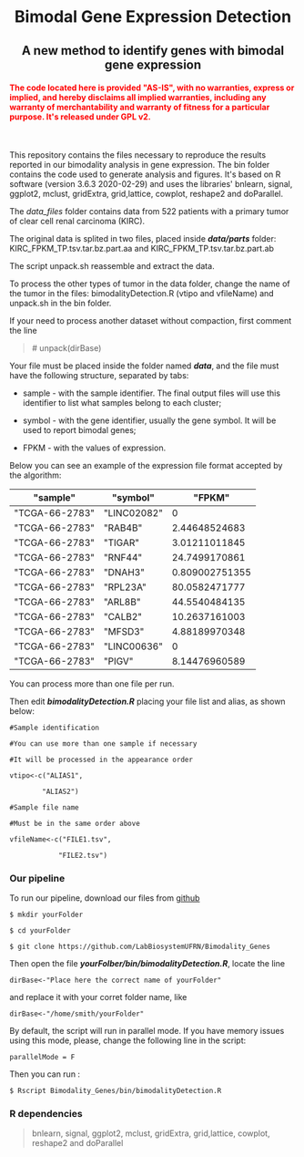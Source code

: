 # <center> Bimodal Gene Expression Detection</center>
## <center> A new method to identify genes with bimodal gene expression</center>

####  <span style="color:red">The code located here is provided "AS-IS", with no warranties, express or implied, and hereby disclaims all implied warranties, including any warranty of merchantability and warranty of fitness for a particular purpose. It's released under GPL v2.</span> </center>
<br>

This repository contains the files necessary to reproduce the results reported in our bimodality analysis in gene expression. The bin folder contains the code used to generate analysis and figures. It's based on R software (version 3.6.3 2020-02-29) and uses the libraries' bnlearn, signal, ggplot2, mclust, gridExtra, grid,lattice, cowplot, reshape2 and doParallel.

The *data_files*  folder contains data from 522 patients with a primary tumor of clear cell renal carcinoma (KIRC).

The original data is splited in two files, placed inside **_data/parts_** folder: KIRC_FPKM_TP.tsv.tar.bz.part.aa and KIRC_FPKM_TP.tsv.tar.bz.part.ab

The script unpack.sh reassemble and extract the data. 

To process the other types of tumor in the data folder, change the name of the tumor in the files: bimodalityDetection.R (vtipo and vfileName) and unpack.sh in the bin folder.

If your need to process another dataset without compaction, first comment the line

> \# unpack(dirBase)

Your file must be placed inside the folder named **_data_**, and the file must have the following structure, separated by tabs:

* sample - with the sample identifier. The final output files will use this identifier to list what samples belong to each cluster;

* symbol - with the gene identifier, usually the gene symbol. It will be used to report bimodal genes;

* FPKM - with the values ​​of expression.

Below you can see an example of the expression file format accepted by the algorithm:

"sample"	|	"symbol"	|	"FPKM"
--------	|	--------	|	--------
"TCGA-66-2783"	|	"LINC02082"	|	0
"TCGA-66-2783"	|	"RAB4B"	|	2.44648524683
"TCGA-66-2783"	|	"TIGAR"	|	3.01211011845
"TCGA-66-2783"	|	"RNF44"	|	24.7499170861
"TCGA-66-2783"	|	"DNAH3"	|	0.809002751355
"TCGA-66-2783"	|	"RPL23A"	|	80.0582471777
"TCGA-66-2783"	|	"ARL8B"	|	44.5540484135
"TCGA-66-2783"	|	"CALB2"	|	10.2637161003
"TCGA-66-2783"	|	"MFSD3"	|	4.88189970348
"TCGA-66-2783"	|	"LINC00636"	|	0
"TCGA-66-2783"	|	"PIGV"	|	8.14476960589

You can process more than one file per run. 

Then edit **_bimodalityDetection.R_** placing your file list and alias, as shown below:

``` 
#Sample identification

#You can use more than one sample if necessary

#It will be processed in the appearance order

vtipo<-c("ALIAS1",

        "ALIAS2")

#Sample file name

#Must be in the same order above

vfileName<-c("FILE1.tsv",

            "FILE2.tsv") 
```

<a name="any"></a>
###  Our pipeline  
To run our pipeline, download our files from [github](https://github.com/LabBiosystemUFRN/Bimodality_Genes) 
``` 
$ mkdir yourFolder

$ cd yourFolder

$ git clone https://github.com/LabBiosystemUFRN/Bimodality_Genes
```

Then open the file **_yourFolber/bin/bimodalityDetection.R_**, locate the line
```
dirBase<-"Place here the correct name of yourFolder"
```
and replace it with your corret folder name, like

```
dirBase<-"/home/smith/yourFolder"
```
By default, the script will run in parallel mode. If you have memory issues using this mode, please, change the following line in the script:

```
parallelMode = F
```
Then you can run :

```
$ Rscript Bimodality_Genes/bin/bimodalityDetection.R
```
### R dependencies

> bnlearn, signal, ggplot2, mclust, gridExtra, grid,lattice, cowplot, reshape2 and doParallel

